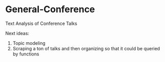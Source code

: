 # General-Conference
Text Analysis of Conference Talks

Next ideas:
1. Topic modeling
2. Scraping a ton of talks and then organizing so that it could be queried by functions